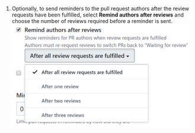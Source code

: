 1. Optionally, to send reminders to the pull request authors after the review requests have been fulfilled, select **Remind authors after reviews** and choose the number of reviews required before a reminder is sent. ![Remind authors after reviews checkbox](/assets/images/help/settings/scheduled-reminders-remind-authors.png)
